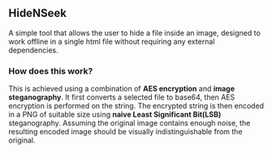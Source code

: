 ## HideNSeek 

A simple tool that allows the user to hide a file inside an image, designed to work offline in a single html file without requiring any external dependencies.

### How does this work?
        
This is achieved using a combination of **AES encryption** and **image steganography**.
It first converts a selected file to base64, then AES encryption is performed on the string.
The encrypted string is then encoded in a PNG of suitable size using **naive Least Significant Bit(LSB)** steganography.
Assuming the original image contains enough noise, the resulting encoded image should be visually indistinguishable from the original.
